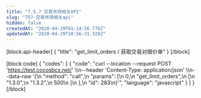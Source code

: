 ```yaml
---
title: "7.5.7 交易市场相关API"
slug: "757-交易市场相关api"
hidden: false
createdAt: "2020-04-29T01:14:56.776Z"
updatedAt: "2020-04-29T10:56:31.328Z"
---
```

[block:api-header]
{
  "title": "get_limit_orders / 获取交易对限价单"
}
[/block]

[block:code]
{
  "codes": [
    {
      "code": "curl --location --request POST 'https://test.cocosbcx.net/' \\\n--header 'Content-Type: application/json' \\\n--data-raw '{\n    \"method\": \"call\",\n    \"params\": [\n        0,\n        \"get_limit_orders\",\n        [\n            \"1.3.0\",\n            \"1.3.2\",\n            500\n        ]\n    ],\n    \"id\": 283\n}'",
      "language": "javascript"
    }
  ]
}
[/block]
